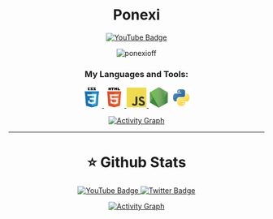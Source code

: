<h1 align="center">Ponexi</h1>
<div id="badges" align="center">
  <a href="https://www.youtube.com/channel/UCsrPrWjvEQwYURNRhC0GcAQ">
    <img src="https://img.shields.io/badge/YouTube-red?style=for-the-badge&logo=youtube&logoColor=white" alt="YouTube Badge"/>
  </a>
  <a href="https://twitter.com/ponexiofficial">
    <!--<img src="https://img.shields.io/badge/Twitter-blue?style=for-the-badge&logo=twitter&logoColor=white" alt="Twitter Badge"/>-->
  </a>
</div>
<p align="center"> <img src="https://komarev.com/ghpvc/?username=ponexioff&label=Profile%20views&color=0e75b6&style=flat-square" alt="ponexioff" /> </p>

<h3 align="center">My Languages and Tools:</h3>
<p align="center"> <a href="https://www.w3schools.com/css/" target="_blank" rel="noreferrer"> <img src="https://raw.githubusercontent.com/devicons/devicon/master/icons/css3/css3-original-wordmark.svg" alt="css3" width="40" height="40"/> </a> <a href="https://www.w3.org/html/" target="_blank" rel="noreferrer"> <img src="https://raw.githubusercontent.com/devicons/devicon/master/icons/html5/html5-original-wordmark.svg" alt="html5" width="40" height="40"/> </a> <a href="https://www.java.com" target="_blank" rel="noreferrer"> <img src="https://raw.githubusercontent.com/devicons/devicon/master/icons/javascript/javascript-original.svg" alt="javascript" width="40" height="40"/> </a> <img src="https://raw.githubusercontent.com/github/explore/80688e429a7d4ef2fca1e82350fe8e3517d3494d/topics/nodejs/nodejs.png" alt="nodejs" width="40" height="40"/> </a> <a href="https://www.python.org" target="_blank" rel="noreferrer"> <img src="https://raw.githubusercontent.com/devicons/devicon/master/icons/python/python-original.svg" alt="python" width="40" height="40"/> </a> </p>

<p align="center">
    <a href="https://github.com/PoNexiOFF" title="Activity Graph">
        <img src="https://lanyard.cnrad.dev/api/624998366824366095" alt="Activity Graph" />
    </a>
</p>

---

<h1 align="center">⭐ Github Stats</h1>

<div id="badges" align="center">
  <a href="https://github.com/PoNexiOFF">
    <img src="https://github-readme-stats.vercel.app/api/top-langs/?username=PoNexiOFF&layout=donut&theme=dark" alt="YouTube Badge"/>
  </a>
  <a href="https://github.com/PoNexiOFF">
    <img src="https://github-readme-stats.vercel.app/api?username=PoNexiOFF&show_icons=false&theme=dark&" alt="Twitter Badge"/>
  </a>
</div>

<p align="center">
    <a href="https://github.com/PoNexiOFF" title="Activity Graph">
        <img src="https://github-readme-stats.vercel.app/api/wakatime?username=@Ponexi&theme=dark&layout=compact" alt="Activity Graph" />
    </a>
</p>

<!--<p align="center">
    <a href="https://github-readme-activity-graph.cyclic.app/graph?username=vikichand&bg_color=000000&color=ffffff&line=ffd700&point=ffffff&area=true&hide_border=true" title="Activity Graph">
        <img src="https://github-readme-activity-graph.cyclic.app/graph?username=PoNexiOFF&bg_color=000000&color=ffffff&line=ffd700&point=ffffff&area=true&hide_border=true" alt="Activity Graph" width="100%" />
    </a>
</p>

